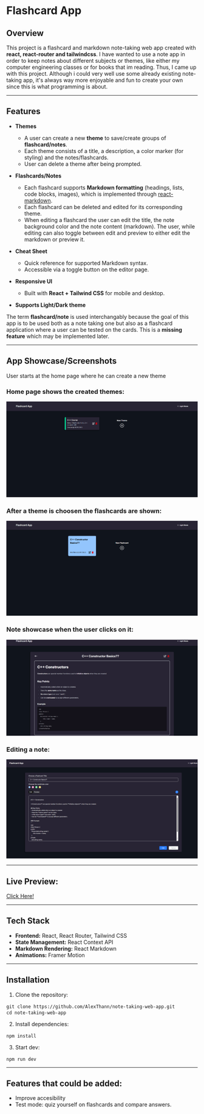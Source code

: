 # Flashcard App
## Overview
This project is a flashcard and markdown note-taking web app created with **react, react-router and tailwindcss**. I have wanted to use a note app in order to keep notes about different subjects or themes, like either my computer engineering classes or for books that im reading. Thus, I came up with this project. Although i could very well use some already existing note-taking app, it's always way more enjoyable and fun to create your own since this is what programming is about.

---

## Features

- **Themes**

  - A user can create a new **theme** to save/create groups of **flashcard/notes**.
  - Each theme consists of a title, a description, a color marker (for styling) and the notes/flashcards.
  - User can delete a theme after being prompted.

- **Flashcards/Notes**

  - Each flashcard supports **Markdown formatting** (headings, lists, code blocks, images), which is implemented through [react-markdown](https://github.com/remarkjs/react-markdown).
  - Each flashcard can be deleted and edited for its corresponding theme.
  - When editing a flashcard the user can edit the title, the note background color and the note content (markdown). The user, while editing can also toggle between edit and preview to either edit the markdown or preview it.

- **Cheat Sheet**

  - Quick reference for supported Markdown syntax.
  - Accessible via a toggle button on the editor page.

- **Responsive UI**
  - Built with **React + Tailwind CSS** for mobile and desktop.
- **Supports Light/Dark theme**

The term **flashcard/note** is used interchangably because the goal of this app is to be used both as a note taking one but also as a flashcard application where a user can be tested on the cards. This is a **missing feature** which may be implemented later.

---

## App Showcase/Screenshots

User starts at the home page where he can create a new theme

### Home page shows the created themes:

![home page of all themes](/public/screenshots/themes_page.png)

### After a theme is choosen the flashcards are shown:

![flashcard page when clicking on a theme](/public/screenshots/flashcard_page.png)

### Note showcase when the user clicks on it:

![example note showcase](/public/screenshots/note_showcase.png)

### Editing a note:

![example of note editing](/public/screenshots/note_editing.png)

---

## Live Preview:
[Click Here!](https://note-taking-web-app.vercel.app/)

---
## Tech Stack

- **Frontend:** React, React Router, Tailwind CSS
- **State Management:** React Context API
- **Markdown Rendering:** React Markdown
- **Animations:** Framer Motion

---

## Installation

1. Clone the repository:

```
git clone https://github.com/AlexThann/note-taking-web-app.git
cd note-taking-web-app
```

2. Install dependencies:

```
npm install
```

3. Start dev:

```
npm run dev
```

---

## Features that could be added:

- Improve accesibility
- Test mode: quiz yourself on flashcards and compare answers.
